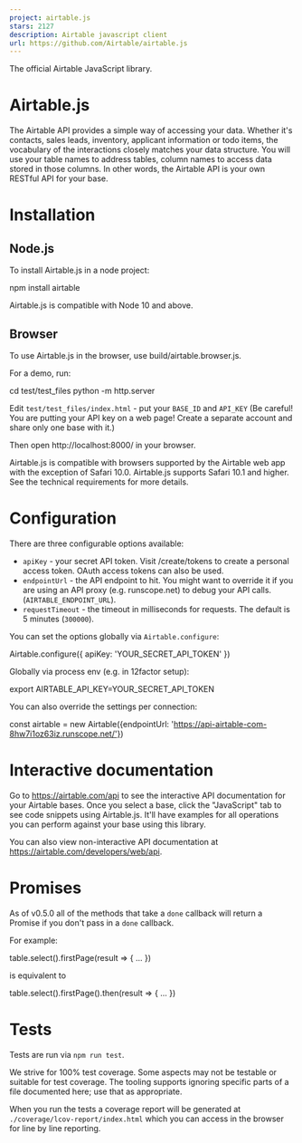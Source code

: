 ```yaml
---
project: airtable.js
stars: 2127
description: Airtable javascript client
url: https://github.com/Airtable/airtable.js
---
```


The official Airtable JavaScript library.

Airtable.js
===========

The Airtable API provides a simple way of accessing your data. Whether it's contacts, sales leads, inventory, applicant information or todo items, the vocabulary of the interactions closely matches your data structure. You will use your table names to address tables, column names to access data stored in those columns. In other words, the Airtable API is your own RESTful API for your base.

Installation
============

Node.js
-------

To install Airtable.js in a node project:

npm install airtable

Airtable.js is compatible with Node 10 and above.

Browser
-------

To use Airtable.js in the browser, use build/airtable.browser.js.

For a demo, run:

cd test/test\_files
python -m http.server

Edit `test/test_files/index.html` - put your `BASE_ID` and `API_KEY` (Be careful! You are putting your API key on a web page! Create a separate account and share only one base with it.)

Then open http://localhost:8000/ in your browser.

Airtable.js is compatible with browsers supported by the Airtable web app with the exception of Safari 10.0. Airtable.js supports Safari 10.1 and higher. See the technical requirements for more details.

Configuration
=============

There are three configurable options available:

-   `apiKey` - your secret API token. Visit /create/tokens to create a personal access token. OAuth access tokens can also be used.
-   `endpointUrl` - the API endpoint to hit. You might want to override it if you are using an API proxy (e.g. runscope.net) to debug your API calls. (`AIRTABLE_ENDPOINT_URL`).
-   `requestTimeout` - the timeout in milliseconds for requests. The default is 5 minutes (`300000`).

You can set the options globally via `Airtable.configure`:

Airtable.configure({ apiKey: 'YOUR\_SECRET\_API\_TOKEN' })

Globally via process env (e.g. in 12factor setup):

export AIRTABLE\_API\_KEY=YOUR\_SECRET\_API\_TOKEN

You can also override the settings per connection:

const airtable \= new Airtable({endpointUrl: 'https://api-airtable-com-8hw7i1oz63iz.runscope.net/'})

Interactive documentation
=========================

Go to https://airtable.com/api to see the interactive API documentation for your Airtable bases. Once you select a base, click the "JavaScript" tab to see code snippets using Airtable.js. It'll have examples for all operations you can perform against your base using this library.

You can also view non-interactive API documentation at https://airtable.com/developers/web/api.

Promises
========

As of v0.5.0 all of the methods that take a `done` callback will return a Promise if you don't pass in a `done` callback.

For example:

table.select().firstPage(result \=> { ... })

is equivalent to

table.select().firstPage().then(result \=> { ... })

Tests
=====

Tests are run via `npm run test`.

We strive for 100% test coverage. Some aspects may not be testable or suitable for test coverage. The tooling supports ignoring specific parts of a file documented here; use that as appropriate.

When you run the tests a coverage report will be generated at `./coverage/lcov-report/index.html` which you can access in the browser for line by line reporting.

